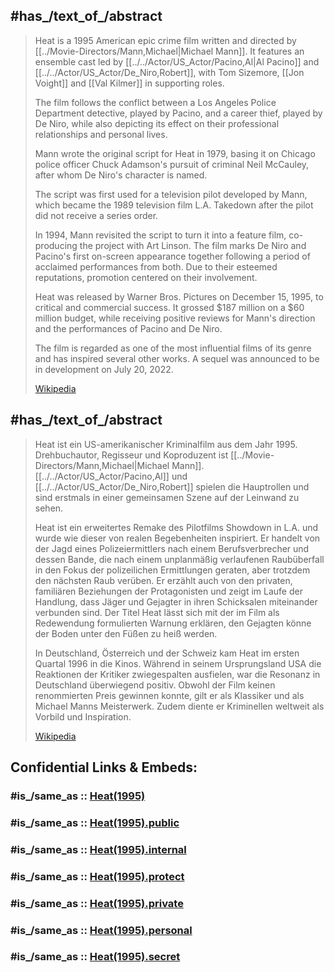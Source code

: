 

## #has_/text_of_/abstract 

> Heat is a 1995 American epic crime film written and directed by [[../Movie-Directors/Mann,Michael|Michael Mann]]. 
> It features an ensemble cast led by [[../../Actor/US_Actor/Pacino,Al|Al Pacino]] and [[../../Actor/US_Actor/De_Niro,Robert]], 
> with Tom Sizemore, [[Jon Voight]] and [[Val Kilmer]] in supporting roles. 
> 
> The film follows the conflict between a Los Angeles Police Department detective, played by Pacino, 
> and a career thief, played by De Niro, 
> while also depicting its effect on their professional relationships and personal lives.
>
> Mann wrote the original script for Heat in 1979, 
> basing it on Chicago police officer Chuck Adamson's pursuit of criminal Neil McCauley, 
> after whom De Niro's character is named. 
> 
> The script was first used for a television pilot developed by Mann, 
> which became the 1989 television film L.A. Takedown after the pilot did not receive a series order. 
> 
> In 1994, Mann revisited the script to turn it into a feature film, co-producing the project with Art Linson. 
> The film marks De Niro and Pacino's first on-screen appearance together 
> following a period of acclaimed performances from both. 
> Due to their esteemed reputations, promotion centered on their involvement.
>
> Heat was released by Warner Bros. Pictures on December 15, 1995, to critical and commercial success. 
> It grossed $187 million on a $60 million budget, while receiving positive reviews for Mann's direction 
> and the performances of Pacino and De Niro. 
> 
> The film is regarded as one of the most influential films of its genre and has inspired several other works. 
> A sequel was announced to be in development on July 20, 2022.
>
> [Wikipedia](https://en.wikipedia.org/wiki/Heat%20(1995%20film)) 





## #has_/text_of_/abstract 

> Heat ist ein US-amerikanischer Kriminalfilm aus dem Jahr 1995. 
> Drehbuchautor, Regisseur und Koproduzent ist [[../Movie-Directors/Mann,Michael|Michael Mann]]. 
> [[../../Actor/US_Actor/Pacino,Al]] und [[../../Actor/US_Actor/De_Niro,Robert]] spielen die Hauptrollen 
> und sind erstmals in einer gemeinsamen Szene auf der Leinwand zu sehen.
>
> Heat ist ein erweitertes Remake des Pilotfilms Showdown in L.A. 
> und wurde wie dieser von realen Begebenheiten inspiriert. 
> Er handelt von der Jagd eines Polizeiermittlers nach einem Berufsverbrecher und dessen Bande, 
> die nach einem unplanmäßig verlaufenen Raubüberfall in den Fokus der polizeilichen Ermittlungen geraten, 
> aber trotzdem den nächsten Raub verüben. 
> Er erzählt auch von den privaten, familiären Beziehungen der Protagonisten 
> und zeigt im Laufe der Handlung, dass Jäger und Gejagter in ihren Schicksalen miteinander verbunden sind. 
> Der Titel Heat lässt sich mit der im Film als Redewendung formulierten Warnung erklären, 
> den Gejagten könne der Boden unter den Füßen zu heiß werden.
>
> In Deutschland, Österreich und der Schweiz kam Heat im ersten Quartal 1996 in die Kinos. 
> Während in seinem Ursprungsland USA die Reaktionen der Kritiker zwiegespalten ausfielen, 
> war die Resonanz in Deutschland überwiegend positiv. 
> Obwohl der Film keinen renommierten Preis gewinnen konnte, gilt er als Klassiker und als Michael Manns Meisterwerk. 
> Zudem diente er Kriminellen weltweit als Vorbild und Inspiration.
>
> [Wikipedia](https://de.wikipedia.org/wiki/Heat%20(1995)) 


## Confidential Links & Embeds: 

### #is_/same_as :: [Heat(1995)](/_Standards/Society/Communication/Media/Movie/Movie-Genre/Thriller-Movie/Heat(1995).md) 

### #is_/same_as :: [Heat(1995).public](/_public/Society/Communication/Media/Movie/Movie-Genre/Thriller-Movie/Heat(1995).public.md) 

### #is_/same_as :: [Heat(1995).internal](/_internal/Society/Communication/Media/Movie/Movie-Genre/Thriller-Movie/Heat(1995).internal.md) 

### #is_/same_as :: [Heat(1995).protect](/_protect/Society/Communication/Media/Movie/Movie-Genre/Thriller-Movie/Heat(1995).protect.md) 

### #is_/same_as :: [Heat(1995).private](/_private/Society/Communication/Media/Movie/Movie-Genre/Thriller-Movie/Heat(1995).private.md) 

### #is_/same_as :: [Heat(1995).personal](/_personal/Society/Communication/Media/Movie/Movie-Genre/Thriller-Movie/Heat(1995).personal.md) 

### #is_/same_as :: [Heat(1995).secret](/_secret/Society/Communication/Media/Movie/Movie-Genre/Thriller-Movie/Heat(1995).secret.md)

